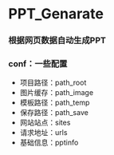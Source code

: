 # PPT_Genarate
<h3>根据网页数据自动生成PPT</h3>
<h3>conf：一些配置</h3>
<ul>
    <li>项目路径：path_root</li>
    <li>图片缓存：path_image</li>
    <li>模板路径：path_temp</li>
    <li>保存路径：path_save</li>
    <li>网站站点：sites</li>
    <li>请求地址：urls</li>
    <li>基础信息：pptinfo</li>
</ul>  


